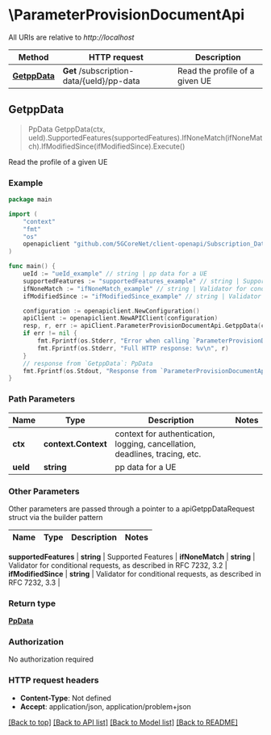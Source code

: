# \ParameterProvisionDocumentApi

All URIs are relative to *http://localhost*

Method | HTTP request | Description
------------- | ------------- | -------------
[**GetppData**](ParameterProvisionDocumentApi.md#GetppData) | **Get** /subscription-data/{ueId}/pp-data | Read the profile of a given UE



## GetppData

> PpData GetppData(ctx, ueId).SupportedFeatures(supportedFeatures).IfNoneMatch(ifNoneMatch).IfModifiedSince(ifModifiedSince).Execute()

Read the profile of a given UE

### Example

```go
package main

import (
    "context"
    "fmt"
    "os"
    openapiclient "github.com/5GCoreNet/client-openapi/Subscription_Data"
)

func main() {
    ueId := "ueId_example" // string | pp data for a UE
    supportedFeatures := "supportedFeatures_example" // string | Supported Features (optional)
    ifNoneMatch := "ifNoneMatch_example" // string | Validator for conditional requests, as described in RFC 7232, 3.2 (optional)
    ifModifiedSince := "ifModifiedSince_example" // string | Validator for conditional requests, as described in RFC 7232, 3.3 (optional)

    configuration := openapiclient.NewConfiguration()
    apiClient := openapiclient.NewAPIClient(configuration)
    resp, r, err := apiClient.ParameterProvisionDocumentApi.GetppData(context.Background(), ueId).SupportedFeatures(supportedFeatures).IfNoneMatch(ifNoneMatch).IfModifiedSince(ifModifiedSince).Execute()
    if err != nil {
        fmt.Fprintf(os.Stderr, "Error when calling `ParameterProvisionDocumentApi.GetppData``: %v\n", err)
        fmt.Fprintf(os.Stderr, "Full HTTP response: %v\n", r)
    }
    // response from `GetppData`: PpData
    fmt.Fprintf(os.Stdout, "Response from `ParameterProvisionDocumentApi.GetppData`: %v\n", resp)
}
```

### Path Parameters


Name | Type | Description  | Notes
------------- | ------------- | ------------- | -------------
**ctx** | **context.Context** | context for authentication, logging, cancellation, deadlines, tracing, etc.
**ueId** | **string** | pp data for a UE | 

### Other Parameters

Other parameters are passed through a pointer to a apiGetppDataRequest struct via the builder pattern


Name | Type | Description  | Notes
------------- | ------------- | ------------- | -------------

 **supportedFeatures** | **string** | Supported Features | 
 **ifNoneMatch** | **string** | Validator for conditional requests, as described in RFC 7232, 3.2 | 
 **ifModifiedSince** | **string** | Validator for conditional requests, as described in RFC 7232, 3.3 | 

### Return type

[**PpData**](PpData.md)

### Authorization

No authorization required

### HTTP request headers

- **Content-Type**: Not defined
- **Accept**: application/json, application/problem+json

[[Back to top]](#) [[Back to API list]](../README.md#documentation-for-api-endpoints)
[[Back to Model list]](../README.md#documentation-for-models)
[[Back to README]](../README.md)

